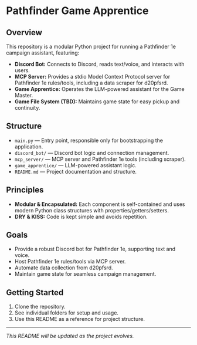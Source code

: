 
# Pathfinder Game Apprentice

## Overview

This repository is a modular Python project for running a Pathfinder 1e campaign assistant, featuring:

- **Discord Bot:** Connects to Discord, reads text/voice, and interacts with users.
- **MCP Server:** Provides a stdio Model Context Protocol server for Pathfinder 1e rules/tools, including a data scraper for d20pfsrd.
- **Game Apprentice:** Operates the LLM-powered assistant for the Game Master.
- **Game File System (TBD):** Maintains game state for easy pickup and continuity.

## Structure

- `main.py` — Entry point, responsible only for bootstrapping the application.
- `discord_bot/` — Discord bot logic and connection management.
- `mcp_server/` — MCP server and Pathfinder 1e tools (including scraper).
- `game_apprentice/` — LLM-powered assistant logic.
- `README.md` — Project documentation and structure.

## Principles

- **Modular & Encapsulated:** Each component is self-contained and uses modern Python class structures with properties/getters/setters.
- **DRY & KISS:** Code is kept simple and avoids repetition.

## Goals

- Provide a robust Discord bot for Pathfinder 1e, supporting text and voice.
- Host Pathfinder 1e rules/tools via MCP server.
- Automate data collection from d20pfsrd.
- Maintain game state for seamless campaign management.

## Getting Started

1. Clone the repository.
2. See individual folders for setup and usage.
3. Use this README as a reference for project structure.

---

*This README will be updated as the project evolves.*
